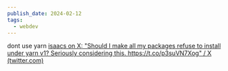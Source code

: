 ```yaml
---
publish_date: 2024-02-12
tags:
  - webdev
---
```

dont use yarn
[isaacs on X: "Should I make all my packages refuse to install under yarn v1? Seriously considering this. https://t.co/p3suVN7Xog" / X (twitter.com)](https://twitter.com/izs/status/1744742506410217933)